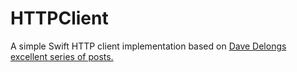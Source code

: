 # HTTPClient

A simple Swift HTTP client implementation based on [Dave Delongs excellent series of posts.](https://davedelong.com/blog/2020/06/27/http-in-swift-part-1/) 
